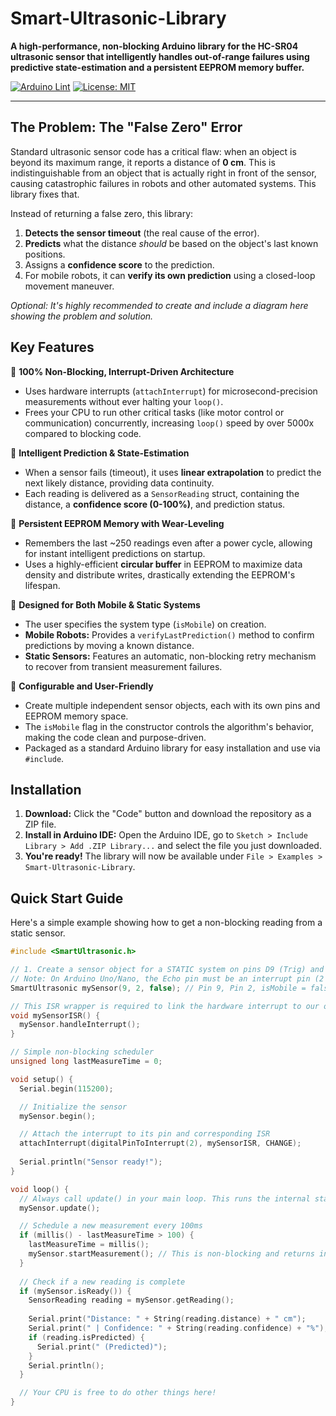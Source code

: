 # Smart-Ultrasonic-Library

**A high-performance, non-blocking Arduino library for the HC-SR04 ultrasonic sensor that intelligently handles out-of-range failures using predictive state-estimation and a persistent EEPROM memory buffer.**

[![Arduino Lint](https://github.com/YourUsername/YourRepoName/actions/workflows/arduino-lint.yml/badge.svg)](https://github.com/YourUsername/YourRepoName/actions/workflows/arduino-lint.yml)
[![License: MIT](https://img.shields.io/badge/License-MIT-yellow.svg)](https://opensource.org/licenses/MIT)

---

## The Problem: The "False Zero" Error

Standard ultrasonic sensor code has a critical flaw: when an object is beyond its maximum range, it reports a distance of **0 cm**. This is indistinguishable from an object that is actually right in front of the sensor, causing catastrophic failures in robots and other automated systems. This library fixes that.

Instead of returning a false zero, this library:
1.  **Detects the sensor timeout** (the real cause of the error).
2.  **Predicts** what the distance *should* be based on the object's last known positions.
3.  Assigns a **confidence score** to the prediction.
4.  For mobile robots, it can **verify its own prediction** using a closed-loop movement maneuver.

 
_Optional: It's highly recommended to create and include a diagram here showing the problem and solution._

## Key Features

🚀 **100% Non-Blocking, Interrupt-Driven Architecture**
- Uses hardware interrupts (`attachInterrupt`) for microsecond-precision measurements without ever halting your `loop()`.
- Frees your CPU to run other critical tasks (like motor control or communication) concurrently, increasing `loop()` speed by over 5000x compared to blocking code.

🧠 **Intelligent Prediction & State-Estimation**
- When a sensor fails (timeout), it uses **linear extrapolation** to predict the next likely distance, providing data continuity.
- Each reading is delivered as a `SensorReading` struct, containing the distance, a **confidence score (0-100%)**, and prediction status.

💾 **Persistent EEPROM Memory with Wear-Leveling**
- Remembers the last ~250 readings even after a power cycle, allowing for instant intelligent predictions on startup.
- Uses a highly-efficient **circular buffer** in EEPROM to maximize data density and distribute writes, drastically extending the EEPROM's lifespan.

🤖 **Designed for Both Mobile & Static Systems**
- The user specifies the system type (`isMobile`) on creation.
- **Mobile Robots:** Provides a `verifyLastPrediction()` method to confirm predictions by moving a known distance.
- **Static Sensors:** Features an automatic, non-blocking retry mechanism to recover from transient measurement failures.

🔧 **Configurable and User-Friendly**
- Create multiple independent sensor objects, each with its own pins and EEPROM memory space.
- The `isMobile` flag in the constructor controls the algorithm's behavior, making the code clean and purpose-driven.
- Packaged as a standard Arduino library for easy installation and use via `#include`.

## Installation

1.  **Download:** Click the "Code" button and download the repository as a ZIP file.
2.  **Install in Arduino IDE:** Open the Arduino IDE, go to `Sketch > Include Library > Add .ZIP Library...` and select the file you just downloaded.
3.  **You're ready!** The library will now be available under `File > Examples > Smart-Ultrasonic-Library`.

## Quick Start Guide

Here's a simple example showing how to get a non-blocking reading from a static sensor.

```cpp
#include <SmartUltrasonic.h>

// 1. Create a sensor object for a STATIC system on pins D9 (Trig) and D2 (Echo).
// Note: On Arduino Uno/Nano, the Echo pin must be an interrupt pin (2 or 3).
SmartUltrasonic mySensor(9, 2, false); // Pin 9, Pin 2, isMobile = false

// This ISR wrapper is required to link the hardware interrupt to our object.
void mySensorISR() {
  mySensor.handleInterrupt();
}

// Simple non-blocking scheduler
unsigned long lastMeasureTime = 0;

void setup() {
  Serial.begin(115200);

  // Initialize the sensor
  mySensor.begin();

  // Attach the interrupt to its pin and corresponding ISR
  attachInterrupt(digitalPinToInterrupt(2), mySensorISR, CHANGE);
  
  Serial.println("Sensor ready!");
}

void loop() {
  // Always call update() in your main loop. This runs the internal state machine.
  mySensor.update();

  // Schedule a new measurement every 100ms
  if (millis() - lastMeasureTime > 100) {
    lastMeasureTime = millis();
    mySensor.startMeasurement(); // This is non-blocking and returns instantly
  }
  
  // Check if a new reading is complete
  if (mySensor.isReady()) {
    SensorReading reading = mySensor.getReading();
    
    Serial.print("Distance: " + String(reading.distance) + " cm");
    Serial.print(" | Confidence: " + String(reading.confidence) + "%");
    if (reading.isPredicted) {
      Serial.print(" (Predicted)");
    }
    Serial.println();
  }

  // Your CPU is free to do other things here!
}
